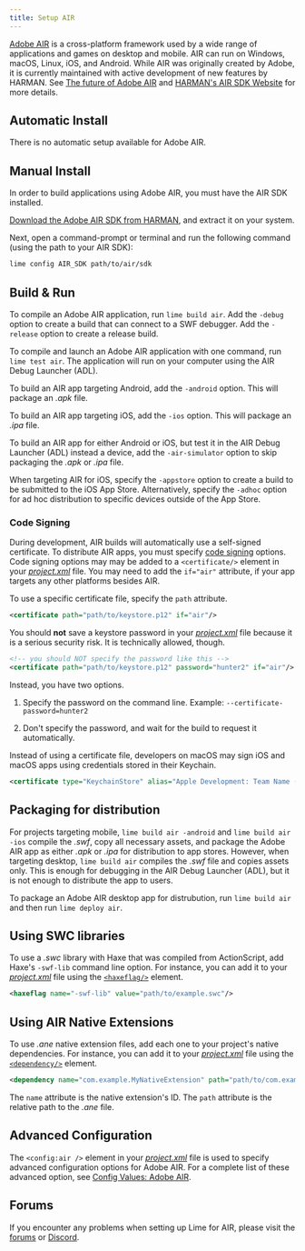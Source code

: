 ```yaml
---
title: Setup AIR
---
```


[Adobe AIR](https://airsdk.dev) is a cross-platform framework used by a wide range of applications and games on desktop and mobile. AIR can run on Windows, macOS, Linux, iOS, and Android. While AIR was originally created by Adobe, it is currently maintained with active development of new features by HARMAN. See [The future of Adobe AIR](https://theblog.adobe.com/the-future-of-adobe-air/) and [HARMAN's AIR SDK Website](https://airsdk.dev) for more details.

## Automatic Install

There is no automatic setup available for Adobe AIR.

## Manual Install

In order to build applications using Adobe AIR, you must have the AIR SDK installed.

[Download the Adobe AIR SDK from HARMAN](https://airsdk.harman.com/download), and extract it on your system.

Next, open a command-prompt or terminal and run the following command (using the path to your AIR SDK):

```sh
lime config AIR_SDK path/to/air/sdk
```

## Build & Run

To compile an Adobe AIR application, run `lime build air`. Add the `-debug` option to create a build that can connect to a SWF debugger. Add the `-release` option to create a release build.

To compile and launch an Adobe AIR application with one command, run `lime test air`. The application will run on your computer using the AIR Debug Launcher (ADL).

To build an AIR app targeting Android, add the `-android` option. This will package an _.apk_ file.

To build an AIR app targeting iOS, add the `-ios` option. This will package an _.ipa_ file.

To build an AIR app for either Android or iOS, but test it in the AIR Debug Launcher (ADL) instead a device, add the `-air-simulator` option to skip packaging the _.apk_ or _.ipa_ file.

When targeting AIR for iOS, specify the `-appstore` option to create a build to be submitted to the iOS App Store. Alternatively, specify the `-adhoc` option for ad hoc distribution to specific devices outside of the App Store.

### Code Signing

During development, AIR builds will automatically use a self-signed certificate. To distribute AIR apps, you must specify [code signing](https://help.adobe.com/en_US/air/build/WS5b3ccc516d4fbf351e63e3d118666ade46-7f72.html) options. Code signing options may may be added to a `<certificate/>` element in your [_project.xml_](../../project-files/xml-format/) file. You may need to add the `if="air"` attribute, if your app targets any other platforms besides AIR.

To use a specific certificate file, specify the `path` attribute.

```xml
<certificate path="path/to/keystore.p12" if="air"/>
```

You should **not** save a keystore password in your [_project.xml_](../../project-files/xml-format/) file because it is a serious security risk. It is technically allowed, though.

```xml
<!-- you should NOT specify the password like this -->
<certificate path="path/to/keystore.p12" password="hunter2" if="air"/>
```

Instead, you have two options.

1. Specify the password on the command line. Example: `--certificate-password=hunter2`

2. Don't specify the password, and wait for the build to request it automatically.

Instead of using a certificate file, developers on macOS may sign iOS and macOS apps using credentials stored in their Keychain.

```xml
<certificate type="KeychainStore" alias="Apple Development: Team Name (XXXXXXXXXX)" if="air ios"/>
```

## Packaging for distribution

For projects targeting mobile, `lime build air -android` and `lime build air -ios` compile the _.swf_, copy all necessary assets, and package the Adobe AIR app as either _.apk_ or _.ipa_ for distribution to app stores. However, when targeting desktop, `lime build air` compiles the _.swf_ file and copies assets only. This is enough for debugging in the AIR Debug Launcher (ADL), but it is not enough to distribute the app to users.

To package an Adobe AIR desktop app for distrubution, run `lime build air` and then run `lime deploy air`.

## Using SWC libraries

To use a _.swc_ library with Haxe that was compiled from ActionScript, add Haxe's `-swf-lib` command line option. For instance, you can add it to your [_project.xml_](../../project-files/xml-format/) file using the [`<haxeflag/>`](../../project-files/xml-format/#haxeflag) element.

```xml
<haxeflag name="-swf-lib" value="path/to/example.swc"/>
```

## Using AIR Native Extensions

To use _.ane_ native extension files, add each one to your project's native dependencies. For instance, you can add it to your [_project.xml_](../../project-files/xml-format/) file using the [`<dependency/>`](../../project-files/xml-format/#dependency) element.

```xml
<dependency name="com.example.MyNativeExtension" path="path/to/com.example.MyNativeExtension.ane" if="air"/>
```

The `name` attribute is the native extension's ID. The `path` attribute is the relative path to the _.ane_ file.

## Advanced Configuration

The `<config:air />` element in your [_project.xml_](../../project-files/xml-format/) file is used to specify advanced configuration options for Adobe AIR. For a complete list of these advanced option, see [Config Values: Adobe AIR](../../project-files/xml-format/config/#adobe-air).

## Forums

If you encounter any problems when setting up Lime for AIR, please visit the [forums](http://community.openfl.org/c/help) or [Discord](https://discord.gg/tDgq8EE).
